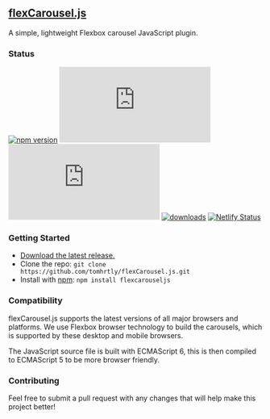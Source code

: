 ## [flexCarousel.js](https://flexcarousel.com)

A simple, lightweight Flexbox carousel JavaScript plugin.

### Status

[![npm version](https://img.shields.io/npm/v/flexcarouseljs.svg)](https://npmjs.com/package/flexcarouseljs)
[![CSS gzip size](https://img.badgesize.io/tomhrtly/flexCarousel.js/master/dist/flexCarousel.min.css?compression=gzip&label=CSS+gzip+size)](https://github.com/tomhrtly/flexCarousel.js/tree/master/dist/flexCarousel.min.css)
[![JS gzip size](https://img.badgesize.io/tomhrtly/flexCarousel.js/master/dist/flexCarousel.min.js?compression=gzip&label=JS+gzip+size)](https://github.com/tomhrtly/flexCarousel.js/tree/master/dist/flexCarousel.min.js)
[![downloads](https://img.shields.io/npm/dm/flexcarouseljs.svg)](https://npmjs.com/package/flexcarouseljs)
[![Netlify Status](https://api.netlify.com/api/v1/badges/61550584-dff2-4240-9b67-5302b629d463/deploy-status)](https://app.netlify.com/sites/elegant-jepsen-3d0bbd/deploys)

### Getting Started

* [Download the latest release.](https://github.com/tomhrtly/flexCarousel.js/archive/v0.1.0.zip)
* Clone the repo: `git clone https://github.com/tomhrtly/flexCarousel.js.git`
* Install with [npm](https://www.npmjs.com/): `npm install flexcarouseljs`

### Compatibility

flexCarousel.js supports the latest versions of all major browsers and platforms. We use Flexbox browser technology to build the carousels, which is supported by these desktop and mobile browsers.

The JavaScript source file is built with ECMAScript 6, this is then compiled to ECMAScript 5 to be more browser friendly.

### Contributing

Feel free to submit a pull request with any changes that will help make this project better!